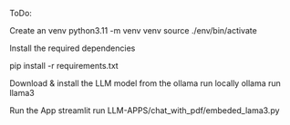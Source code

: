 ToDo:

Create an venv 
python3.11 -m venv venv
source ./env/bin/activate

Install the required dependencies

pip install -r requirements.txt


Download & install the LLM model from the ollama run locally
ollama run llama3


Run the App 
streamlit run LLM-APPS/chat_with_pdf/embeded_lama3.py

